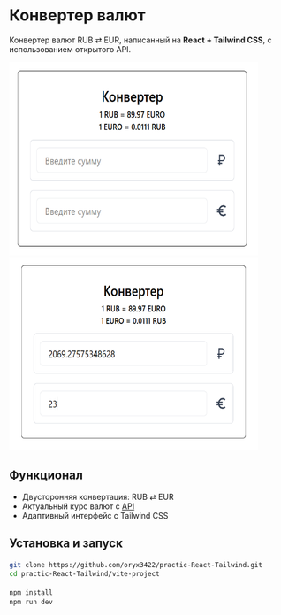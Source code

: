 # Конвертер валют

Конвертер валют RUB ⇄ EUR, написанный на **React + Tailwind CSS**, с использованием открытого API.
<div>
  <img src="img/converter1.png" height="350" width="450" />
  <img src="img/converter2.png" height="350" width="450" />
</div>

## Функционал

- Двусторонняя конвертация: RUB ⇄ EUR
- Актуальный курс валют с <a href="https://open.er-api.com/v6/latest/RUB">API</a>
- Адаптивный интерфейс с Tailwind CSS

## Установка и запуск

```bash
git clone https://github.com/oryx3422/practic-React-Tailwind.git
cd practic-React-Tailwind/vite-project

npm install
npm run dev
```
